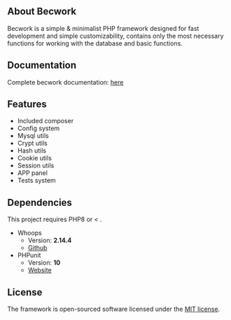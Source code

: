 ## About Becwork
Becwork is a simple & minimalist PHP framework designed for fast development and simple customizability, contains only the most necessary functions for working with the database and basic functions.

## Documentation
Complete becwork documentation: [here](https://github.com/lordbecvold/becwork/blob/main/DOC.MD)

## Features
- Included composer
- Config system
- Mysql utils
- Crypt utils
- Hash utils
- Cookie utils
- Session utils
- APP panel
- Tests system

## Dependencies
This project requires PHP8 or < .
* Whoops
   * Version: **2.14.4**
   * [Github](https://github.com/filp/whoops)
* PHPunit
   * Version: **10**
   * [Website](https://phpunit.de/)

## License
The framework is open-sourced software licensed under the [MIT license](https://opensource.org/licenses/MIT).

